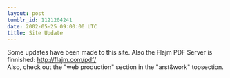 ```yaml
---
layout: post
tumblr_id: 1121204241
date: 2002-05-25 09:00:00 UTC
title: Site Update
---
```


Some updates have been made to this site. Also the Flajm PDF Server is finnished: http://flajm.com/pdf/
<br/>
Also, check out the "web production" section in the "arst&work" topsection.
